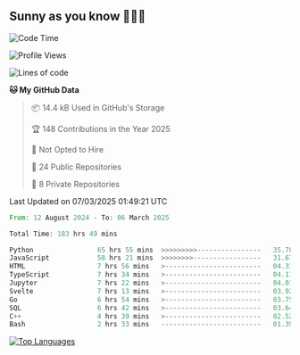 ## Sunny as you know 🫨🫨👋

<!--START_SECTION:waka-->
![Code Time](http://img.shields.io/badge/Code%20Time-184%20hrs%2015%20mins-blue)

![Profile Views](http://img.shields.io/badge/Profile%20Views-0-blue)

![Lines of code](https://img.shields.io/badge/From%20Hello%20World%20I%27ve%20Written-239.2%20thousand%20lines%20of%20code-blue)

**🐱 My GitHub Data** 

> 📦 14.4 kB Used in GitHub's Storage 
 > 
> 🏆 148 Contributions in the Year 2025
 > 
> 🚫 Not Opted to Hire
 > 
> 📜 24 Public Repositories 
 > 
> 🔑 8 Private Repositories 
 > 

 Last Updated on 07/03/2025 01:49:21 UTC
<!--END_SECTION:waka-->

<!--START_SECTION:code-->

```rust
From: 12 August 2024 - To: 06 March 2025

Total Time: 183 hrs 49 mins

Python                65 hrs 55 mins  >>>>>>>>>----------------   35.78 %
JavaScript            58 hrs 21 mins  >>>>>>>>-----------------   31.67 %
HTML                  7 hrs 56 mins   >------------------------   04.31 %
TypeScript            7 hrs 34 mins   >------------------------   04.11 %
Jupyter               7 hrs 22 mins   >------------------------   04.01 %
Svelte                7 hrs 13 mins   >------------------------   03.92 %
Go                    6 hrs 54 mins   >------------------------   03.75 %
SQL                   6 hrs 42 mins   >------------------------   03.64 %
C++                   4 hrs 39 mins   >------------------------   02.52 %
Bash                  2 hrs 33 mins   -------------------------   01.39 %
```

<!--END_SECTION:code-->


<a href="https://github.com/Ex0TiiC24" align="left"><img src="https://github-readme-stats.vercel.app/api/top-langs/?username=Ex0TiiC24&langs_count=10&title_color=0891b2&text_color=ffffff&icon_color=0891b2&bg_color=1c1917&hide_border=true&locale=en&custom_title=Top%20%Languages" alt="Top Languages" /></a>

